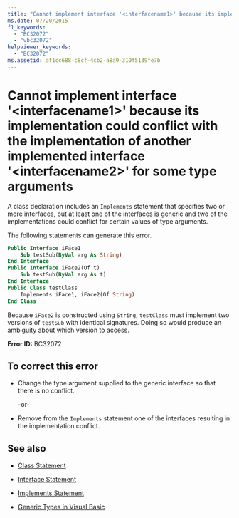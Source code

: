 ```yaml
---
title: "Cannot implement interface '<interfacename1>' because its implementation could conflict with the implementation of another implemented interface '<interfacename2>' for some type arguments"
ms.date: 07/20/2015
f1_keywords:
  - "BC32072"
  - "vbc32072"
helpviewer_keywords:
  - "BC32072"
ms.assetid: af1cc688-c8cf-4cb2-a8a9-310f5139fe7b
---
```

# Cannot implement interface '\<interfacename1>' because its implementation could conflict with the implementation of another implemented interface '\<interfacename2>' for some type arguments

A class declaration includes an `Implements` statement that specifies two or more interfaces, but at least one of the interfaces is generic and two of the implementations could conflict for certain values of type arguments.

The following statements can generate this error.

```vb
Public Interface iFace1
    Sub testSub(ByVal arg As String)
End Interface
Public Interface iFace2(Of t)
    Sub testSub(ByVal arg As t)
End Interface
Public Class testClass
    Implements iFace1, iFace2(Of String)
End Class
```

Because `iFace2` is constructed using `String`, `testClass` must implement two versions of `testSub` with identical signatures. Doing so would produce an ambiguity about which version to access.

**Error ID:** BC32072

## To correct this error

- Change the type argument supplied to the generic interface so that there is no conflict.

  \-or-

- Remove from the `Implements` statement one of the interfaces resulting in the implementation conflict.

## See also

- [Class Statement](../../visual-basic/language-reference/statements/class-statement.md)
- [Interface Statement](../../visual-basic/language-reference/statements/interface-statement.md)
- [Implements Statement](../../visual-basic/language-reference/statements/implements-statement.md)

- [Generic Types in Visual Basic](../../visual-basic/programming-guide/language-features/data-types/generic-types.md)
